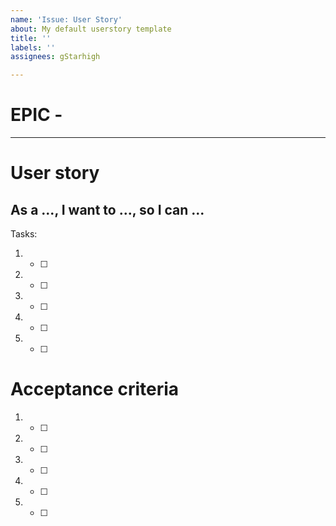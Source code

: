 ```yaml
---
name: 'Issue: User Story'
about: My default userstory template
title: ''
labels: ''
assignees: gStarhigh

---
```


# EPIC - 
---
# User story
As a ..., I want to ..., so I can ...
---


Tasks:
1. - [ ] 
2. - [ ] 
3. - [ ] 
4. - [ ] 
5. - [ ] 

# Acceptance criteria
1. - [ ] 
2. - [ ] 
3. - [ ] 
4. - [ ] 
5. - [ ]
